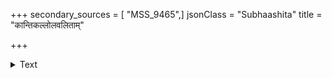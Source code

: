 +++
secondary_sources = [ "MSS_9465",]
jsonClass = "Subhaashita"
title = "कान्तिकल्लोलवलिताम्"

+++

<details><summary>Text</summary>

कान्तिकल्लोलवलितां नयनामृतवाहिनीम्।  
भजमानं स्वयं सुभ्रु कस्त्वां न बहु मन्यते॥
</details>

